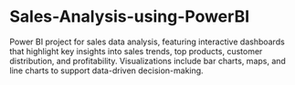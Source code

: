 # Sales-Analysis-using-PowerBI
Power BI project for sales data analysis, featuring interactive dashboards that highlight key insights into sales trends, top products, customer distribution, and profitability. Visualizations include bar charts, maps, and line charts to support data-driven decision-making.
